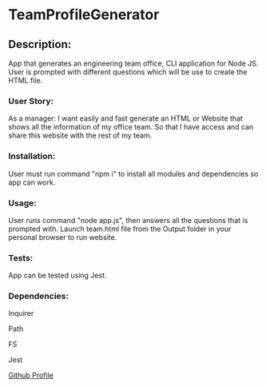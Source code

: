 # TeamProfileGenerator

## Description:

App that generates an engineering team office, CLI application for Node JS. User is prompted with different questions which will be use to create the HTML file.

### User Story:

As a manager:
I want easily and fast generate an HTML or Website that shows all the information of my office team.
So that I have access and can share this website with the rest of my team.

### Installation:

User must run command "npm i" to install all modules and dependencies so app can work.

### Usage:

User runs command "node app.js", then answers all the questions that is prompted with. Launch team.html file from the Output folder in your personal browser to run website.

### Tests:

App can be tested using Jest.

### Dependencies:

Inquirer

Path

FS

Jest

[Github Profile](https://github.com/mrclaudiogallo/TeamProfileGenerator)

